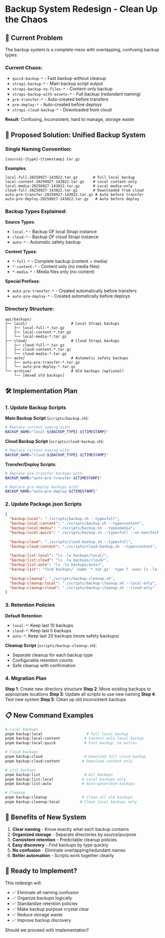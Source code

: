 # Backup System Redesign - Clean Up the Chaos

## 🚨 Current Problem

The backup system is a complete mess with overlapping, confusing backup types:

### Current Chaos:
- `quick-backup-*` - Fast backup without cleanup
- `strapi-backup-*` - Main backup script output  
- `strapi-backup-no-files-*` - Content-only backup
- `strapi-backup-with-assets-*` - Full backup (redundant naming)
- `pre-transfer-*` - Auto-created before transfers
- `pre-deploy-*` - Auto-created before deploys
- `strapi-cloud-backup-*` - Downloaded from cloud

**Result**: Confusing, inconsistent, hard to manage, storage waste

## 🎯 Proposed Solution: Unified Backup System

### Single Naming Convention:
```
{source}-{type}-{timestamp}.tar.gz
```

**Examples**:
```
local-full-20250927-143022.tar.gz       # Full local backup
local-content-20250927-143022.tar.gz    # Local content-only  
local-media-20250927-143022.tar.gz      # Local media-only
cloud-full-20250927-143022.tar.gz       # Downloaded from cloud
auto-pre-transfer-20250927-143022.tar.gz # Auto before transfer
auto-pre-deploy-20250927-143022.tar.gz   # Auto before deploy
```

### Backup Types Explained:

**Source Types**:
- `local-*` - Backup OF local Strapi instance
- `cloud-*` - Backup OF cloud Strapi instance  
- `auto-*` - Automatic safety backup

**Content Types**:
- `*-full-*` - Complete backup (content + media)
- `*-content-*` - Content only (no media files)
- `*-media-*` - Media files only (no content)

**Special Prefixes**:
- `auto-pre-transfer-*` - Created automatically before transfers
- `auto-pre-deploy-*` - Created automatically before deploys

### Directory Structure:
```
api/backups/
├── local/                    # Local Strapi backups
│   ├── local-full-*.tar.gz
│   ├── local-content-*.tar.gz
│   └── local-media-*.tar.gz
├── cloud/                    # Cloud Strapi backups  
│   ├── cloud-full-*.tar.gz
│   ├── cloud-content-*.tar.gz
│   └── cloud-media-*.tar.gz
├── auto/                     # Automatic safety backups
│   ├── auto-pre-transfer-*.tar.gz
│   └── auto-pre-deploy-*.tar.gz
└── archive/                  # Old backups (optional)
    └── [moved old backups]
```

## 🛠️ Implementation Plan

### 1. Update Backup Scripts

**Main Backup Script** (`scripts/backup.sh`):
```bash
# Replace current naming with:
BACKUP_NAME="local-${BACKUP_TYPE}-${TIMESTAMP}"
```

**Cloud Backup Script** (`scripts/cloud-backup.sh`):
```bash
# Replace current naming with:  
BACKUP_NAME="cloud-${BACKUP_TYPE}-${TIMESTAMP}"
```

**Transfer/Deploy Scripts**:
```bash
# Replace pre-transfer backups with:
BACKUP_NAME="auto-pre-transfer-${TIMESTAMP}"

# Replace pre-deploy backups with:
BACKUP_NAME="auto-pre-deploy-${TIMESTAMP}"
```

### 2. Update Package.json Scripts

```json
{
  "backup:local": "./scripts/backup.sh --type=full",
  "backup:local:content": "./scripts/backup.sh --type=content", 
  "backup:local:media": "./scripts/backup.sh --type=media",
  "backup:local:quick": "./scripts/backup.sh --type=full --no-manifest --no-cleanup",
  
  "backup:cloud": "./scripts/cloud-backup.sh --type=full",
  "backup:cloud:content": "./scripts/cloud-backup.sh --type=content",
  
  "backup:list:local": "ls -la backups/local/",
  "backup:list:cloud": "ls -la backups/cloud/",
  "backup:list:auto": "ls -la backups/auto/",
  "backup:list": "find backups/ -name '*.tar.gz' -type f -exec ls -la {} \\;",
  
  "backup:cleanup": "./scripts/backup-cleanup.sh",
  "backup:cleanup:local": "./scripts/backup-cleanup.sh --local-only",
  "backup:cleanup:cloud": "./scripts/backup-cleanup.sh --cloud-only"
}
```

### 3. Retention Policies

**Default Retention**:
- `local-*`: Keep last 10 backups
- `cloud-*`: Keep last 5 backups  
- `auto-*`: Keep last 20 backups (more safety backups)

**Cleanup Script** (`scripts/backup-cleanup.sh`):
- Separate cleanup for each backup type
- Configurable retention counts
- Safe cleanup with confirmation

### 4. Migration Plan

**Step 1**: Create new directory structure
**Step 2**: Move existing backups to appropriate locations
**Step 3**: Update all scripts to use new naming
**Step 4**: Test new system
**Step 5**: Clean up old inconsistent backups

## 📋 New Command Examples

```bash
# Local backups
pnpm backup:local                    # Full local backup
pnpm backup:local:content           # Content-only local backup  
pnpm backup:local:quick             # Fast backup, no extras

# Cloud backups
pnpm backup:cloud                   # Download full cloud backup
pnpm backup:cloud:content          # Download content-only

# List backups
pnpm backup:list                    # All backups
pnpm backup:list:local             # Local backups only
pnpm backup:list:auto              # Auto-generated backups

# Cleanup
pnpm backup:cleanup                # Clean all old backups
pnpm backup:cleanup:local         # Clean local backups only
```

## 🔧 Benefits of New System

1. **Clear naming** - Know exactly what each backup contains
2. **Organized storage** - Separate directories by source/purpose  
3. **Consistent retention** - Predictable cleanup policies
4. **Easy discovery** - Find backups by type quickly
5. **No confusion** - Eliminate overlapping/redundant names
6. **Better automation** - Scripts work together cleanly

## 🚀 Ready to Implement?

This redesign will:
- ✅ Eliminate all naming confusion
- ✅ Organize backups logically  
- ✅ Standardize retention policies
- ✅ Make backup purpose crystal clear
- ✅ Reduce storage waste
- ✅ Improve backup discovery

Should we proceed with implementation?

